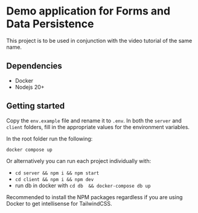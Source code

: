 # Demo application for Forms and Data Persistence

This project is to be used in conjunction with the video tutorial of the same name.

## Dependencies

- Docker
- Nodejs 20+


## Getting started

Copy the `env.example` file and rename it to `.env`. In both the `server` and `client` folders, fill in the appropriate values for the environment variables.

In the root folder run the following:

```
docker compose up
```

Or alternatively you can run each project individually with:
- `cd server && npm i && npm start`
- `cd client && npm i && npm dev`
- run db in docker with `cd db  && docker-compose db up`


Recommended to install the NPM packages regardless if you are using Docker to get intellisense for TailwindCSS.